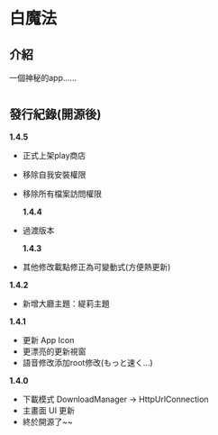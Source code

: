 # 白魔法
 ## 介紹
 一個神秘的app......
# 
 ## 發行紀錄(開源後)

   **1.4.5**
- 正式上架play商店
- 移除自我安裝權限
- 移除所有檔案訪問權限

  **1.4.4**
- 過渡版本
 
  **1.4.3**
- 其他修改載點修正為可變動式(方便熱更新)

 **1.4.2**
- 新增大廳主題：緹莉主題

 **1.4.1**
- 更新 App Icon
- 更漂亮的更新視窗
- 語音修改添加root修改(もっと速く...)

 **1.4.0**
- 下載模式 DownloadManager → HttpUrlConnection
- 主畫面 UI 更新
- 終於開源了~~
# 